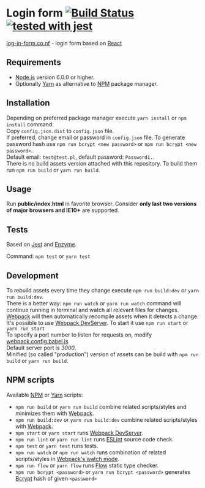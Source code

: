# Login form [![Build Status](https://travis-ci.org/dawid-drelichowski/login-form.svg?branch=master)](https://travis-ci.org/dawid-drelichowski/login-form) [![tested with jest](https://img.shields.io/badge/tested_with-jest-99424f.svg)](https://github.com/facebook/jest)
[log-in-form.co.nf](http://log-in-form.co.nf/) - login form based on [React](https://facebook.github.io/react/)

## Requirements

* [Node.js](https://nodejs.org/) version 6.0.0 or higher.
* Optionally [Yarn](https://yarnpkg.com/lang/en/) as alternative to [NPM](https://www.npmjs.com/) package manager.

## Installation

Depending on preferred package manager execute `yarn install` or `npm install` command.  
Copy `config.json.dist` to `config.json` file.  
If preferred, change email or password in `config.json` file. To generate password hash use `npm run bcrypt <new password>` or `npm run bcrypt <new password>`.  
Default email: `test@test.pl`, default password: `Password1.`.  
There is no build assets version attached with this repository. To build them run `npm run build` or `yarn run build`.  

## Usage

Run **public/index.html** in favorite browser. Consider **only last two versions of major browsers and IE10+** are supported.

## Tests

Based on [Jest](https://facebook.github.io/jest/) and [Enzyme](https://github.com/airbnb/enzyme).

Command: `npm test` or `yarn test`

## Development

To rebuild assets every time they change execute `npm run build:dev` or `yarn run build:dev`.  
There is a better way: `npm run watch` or `yarn run watch` command will continue running in terminal and watch all relevant files for changes.  
[Webpack](https://webpack.js.org/) will then automatically recompile assets when it detects a change.  
It's possible to use [Webpack DevServer](https://webpack.js.org/configuration/dev-server/). To start it use `npm run start` or `yarn run start`  
To specify a port number to listen for requests on, modify [webpack.config.babel.js](webpack.config.babel.js)  
Default server port is *3000*.  
Minified (so called "production") version of assets can be build with `npm run build` or `yarn run build`.

## NPM scripts

Available [NPM](https://www.npmjs.com/) or [Yarn](https://yarnpkg.com/lang/en/) scripts:

* `npm run build` or `yarn run build` combine related scripts/styles and minimizes them with [Webpack](https://webpack.js.org/).
* `npm run build:dev` or `yarn run build:dev` combine related scripts/styles with [Webpack](https://webpack.js.org/).
* `npm start` or `yarn start` runs [Webpack DevServer](https://webpack.js.org/configuration/dev-server/).
* `npm run lint` or `yarn run lint` runs [ESLint](http://eslint.org/) source code check.
* `npm test` or `yarn test` runs tests.
* `npm run watch` or `npm run watch` runs combination of related scripts/styles in [Webpack's watch mode](https://webpack.js.org/api/cli/#watch-options).
* `npm run flow` or `yarn flow` runs [Flow](https://flow.org/) static type checker.
* `npm run bcrypt <password>` or `yarn run bcrypt <password>` generates [Bcrypt](https://en.wikipedia.org/wiki/Bcrypt) hash of given `<password>`
